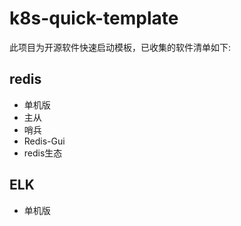 # k8s-quick-template
此项目为开源软件快速启动模板，已收集的软件清单如下:
## redis
- 单机版
- 主从
- 哨兵
- Redis-Gui
- redis生态

## ELK
- 单机版